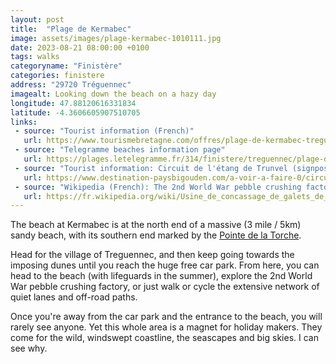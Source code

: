 ```yaml
---
layout: post
title:  "Plage de Kermabec"
image: assets/images/plage-kermabec-1010111.jpg
date: 2023-08-21 08:00:00 +0100
tags: walks
categoryname: "Finistère"
categories: finistere
address: "29720 Tréguennec"
imagealt: Looking down the beach on a hazy day
longitude: 47.88120616331834
latitude: -4.3606605907510705
links:
 - source: "Tourist information (French)"
   url: https://www.tourismebretagne.com/offres/plage-de-kermabec-treguennec-fr-1981540/
 - source: "Telegramme beaches information page"
   url: https://plages.letelegramme.fr/314/finistere/treguennec/plage-de-kermabec
 - source: "Tourist information: Circuit de l'étang de Trunvel (signposted walking route)"
   url: https://www.destination-paysbigouden.com/a-voir-a-faire-0/circuit-de-l-etang-de-trunvel-2454621
 - source: "Wikipedia (French): The 2nd World War pebble crushing factory"
   url: https://fr.wikipedia.org/wiki/Usine_de_concassage_de_galets_de_Tr%C3%A9guennec
---
```

The beach at Kermabec is at the north end of a massive (3 mile / 5km) sandy beach, with its southern end marked by the [Pointe de la Torche](/finistere/pointe-de-la-torche).

Head for the village of Treguennec, and then keep going towards the imposing dunes until you reach the huge free car park. From here, you can head to the beach (with lifeguards in the summer), explore the 2nd World War pebble crushing factory, or just walk or cycle the extensive network of quiet lanes and off-road paths.

Once you're away from the car park and the entrance to the beach, you will rarely see anyone. Yet this whole area is a magnet for holiday makers. They come for the wild, windswept coastline, the seascapes and big skies. I can see why.
